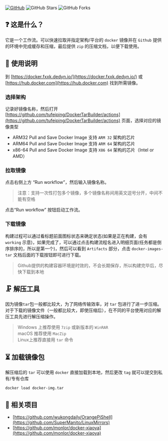 [![GitHub](https://img.shields.io/github/license/tufeiping/DockerTarBuilder.svg?label=LICENSE&logo=github&logoColor=%20)](https://github.com/tufeiping/DockerTarBuilder/blob/master/LICENSE)
![GitHub Stars](https://img.shields.io/github/stars/tufeiping/DockerTarBuilder.svg?style=flat&logo=appveyor&label=Stars&logo=github)
![GitHub Forks](https://img.shields.io/github/forks/tufeiping/DockerTarBuilder.svg?style=flat&logo=appveyor&label=Forks&logo=github)

## ❓ 这是什么？
它是一个工作流。可以快速拉取并指定架构/平台的 `docker` 镜像并在 `Github` 提供的环境中完成缓存和压缩，最后提供 `zip` 的压缩文档，以便下载使用。

## 📖 使用说明
到 [https://docker.fxxk.dedyn.io/](https://docker.fxxk.dedyn.io/) 或 [https://hub.docker.com](https://hub.docker.com) 找到所需镜像。

### 选择架构
记录好镜像名称，然后打开 [https://github.com/tufeiping/DockerTarBuilder/actions](https://github.com/tufeiping/DockerTarBuilder/actions) 页面，选择对应的镜像类型

- ARM32 Pull and Save Docker Image  支持 `ARM 32` 架构的芯片
- ARM64 Pull and Save Docker Image  支持 `ARM 64` 架构的芯片
- x86-64 Pull and Save Docker Image  支持 `X86 64` 架构的芯片（Intel or AMD）

### 拉取镜像
点击右侧上方 “Run workflow”，然后输入镜像名称。
> 注意：支持一次性打包多个镜像，多个镜像名称间用英文逗号分开，中间不能有空格

点击“Run workflow” 按钮启动工作流。

### 下载镜像
构建过程可以通过看标题前面图标状态来确定状态(如果是正在构建，会有 `working` 示意)，如果完成了，可以通过点击构建流程名进入明细页面(任务都是倒序排序的，所以是第一个)，然后可以看到 `Artifacts` 部分，点击 `docker-images-tar` 文档后面的下载按钮即可进行下载。

> Github提供的构建容器环境是时效的，不会长期保存，所以构建完毕后，尽快下载到本地

## 🗜️ 解压工具
因为镜像`tar`包一般都比较大，为了网络传输效率，对 `tar` 包进行了进一步压缩。 对于下载的镜像文件（一般都比较大，即使压缩后），在不同的平台使用对应的解压工具先进行解压缩操作。

> Windows 上推荐使用 `7zip` 或新版本的 `WinRAR`<br>
> macOS 推荐使用 `MacZip` <br>
> Linux上推荐直接用 `tar` 命令

## ⏳ 加载镜像包
解压缩后的 `tar` 可以使用 `docker` 直接加载到本地，然后更改 `tag` 就可以提交到私有/专有仓库

```shell
docker load docker-img.tar
```

## 🔗 相关项目
- [https://github.com/wukongdaily/OrangePiShell](https://github.com/SuperManito/LinuxMirrors)
- [https://github.com/monlor/docker-xiaoya](https://github.com/monlor/docker-xiaoya)
